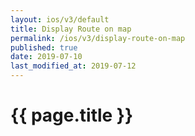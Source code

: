```yaml
---
layout: ios/v3/default
title: Display Route on map
permalink: /ios/v3/display-route-on-map
published: true
date: 2019-07-10
last_modified_at: 2019-07-12
---
```


# {{ page.title }}
